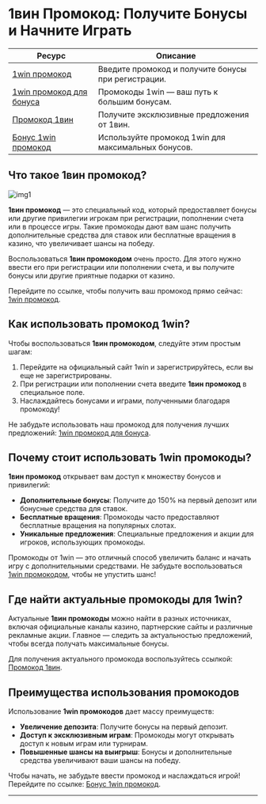 # 1вин Промокод: Получите Бонусы и Начните Играть

| **Ресурс**                  | **Описание**                                                |
|-----------------------------|-------------------------------------------------------------|
| [1win промокод](https://brandplay.link/6F5VqbyZ)     | Введите промокод и получите бонусы при регистрации.        |
| [1win промокод для бонуса](https://brandplay.link/6F5VqbyZ)     | Промокоды 1win — ваш путь к большим бонусам.               |
| [Промокод 1вин](https://brandplay.link/6F5VqbyZ)     | Получите эксклюзивные предложения от 1вин.                  |
| [Бонус 1win промокод](https://brandplay.link/6F5VqbyZ)     | Используйте промокод 1win для максимальных бонусов.          |

## Что такое 1вин промокод?
![img1](https://github.com/user-attachments/assets/4e9b6dc4-405e-4522-a79e-986f2c0ea3ea)

**1вин промокод** — это специальный код, который предоставляет бонусы или другие привилегии игрокам при регистрации, пополнении счета или в процессе игры. Такие промокоды дают вам шанс получить дополнительные средства для ставок или бесплатные вращения в казино, что увеличивает шансы на победу.

Воспользоваться **1вин промокодом** очень просто. Для этого нужно ввести его при регистрации или пополнении счета, и вы получите бонусы или другие приятные подарки от казино.

Перейдите по ссылке, чтобы получить ваш промокод прямо сейчас: [1win промокод](https://brandplay.link/6F5VqbyZ).

## Как использовать промокод 1win?

Чтобы воспользоваться **1вин промокодом**, следуйте этим простым шагам:
1. Перейдите на официальный сайт 1win и зарегистрируйтесь, если вы еще не зарегистрированы.
2. При регистрации или пополнении счета введите **1вин промокод** в специальное поле.
3. Наслаждайтесь бонусами и играми, полученными благодаря промокоду!

Не забудьте использовать наш промокод для получения лучших предложений: [1win промокод для бонуса](https://brandplay.link/6F5VqbyZ).

## Почему стоит использовать 1win промокоды?

**1вин промокод** открывает вам доступ к множеству бонусов и привилегий:
- **Дополнительные бонусы**: Получите до 150% на первый депозит или бонусные средства для ставок.
- **Бесплатные вращения**: Промокоды часто предоставляют бесплатные вращения на популярных слотах.
- **Уникальные предложения**: Специальные предложения и акции для игроков, использующих промокоды.

Промокоды от 1win — это отличный способ увеличить баланс и начать игру с дополнительными средствами. Не забудьте воспользоваться [1win промокодом](https://brandplay.link/6F5VqbyZ), чтобы не упустить шанс!

## Где найти актуальные промокоды для 1win?

Актуальные **1вин промокоды** можно найти в разных источниках, включая официальные каналы казино, партнерские сайты и различные рекламные акции. Главное — следить за актуальностью предложений, чтобы всегда получать максимальные бонусы.

Для получения актуального промокода воспользуйтесь ссылкой: [Промокод 1вин](https://brandplay.link/6F5VqbyZ).

## Преимущества использования промокодов

Использование **1win промокодов** дает массу преимуществ:
- **Увеличение депозита**: Получите бонусы на первый депозит.
- **Доступ к эксклюзивным играм**: Промокоды могут открывать доступ к новым играм или турнирам.
- **Повышенные шансы на выигрыш**: Бонусы и дополнительные средства увеличивают ваши шансы на победу.

Чтобы начать, не забудьте ввести промокод и наслаждаться игрой! Перейдите по ссылке: [Бонус 1win промокод](https://brandplay.link/6F5VqbyZ).

---

